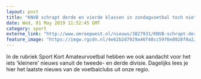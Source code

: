 ```yaml
---
layout: post
title: "KNVB schrapt derde en vierde klassen in zondagvoetbal toch niet"
date: Wed, 01 May 2019 11:52:45 GMT
category: sport
externe_link: "http://www.omroepwest.nl/nieuws/3827931/KNVB-schrapt-derde-en-vierde-klassen-in-zondagvoetbal-toch-niet"
feature_image: "https://imgw.rgcdn.nl/4e62b2d7929a46f48cc59f6e8928f0a2/opener/3827933.jpg"
---
```


In de rubriek Sport Kort Amateurvoetbal hebben we ook aandacht voor het iets 'kleinere' nieuws vanuit de tweede- en derde divisie. Dagelijks lees je hier het laatste nieuws van de voetbalclubs uit onze regio.
